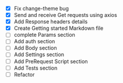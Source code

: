 - [x] Fix change-theme bug
- [x] Send and receive Get requests using axios
- [x] Add Response headers details
- [x] Create Getting started Markdown file
- [ ] complete Params section
- [ ] Add auth section
- [ ] Add Body section
- [ ] Add Settings section
- [ ] Add PreRequest Script section
- [ ] Add Tests section
- [ ] Refactor
